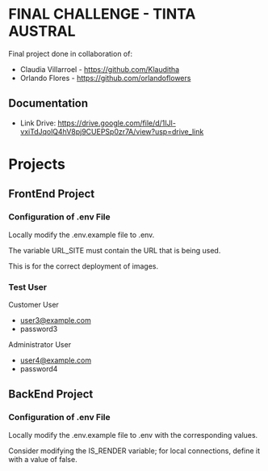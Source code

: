 # FINAL CHALLENGE - TINTA AUSTRAL

Final project done in collaboration of: 
- Claudia Villarroel - https://github.com/Klauditha
- Orlando Flores - https://github.com/orlandoflowers

## Documentation
- Link Drive: https://drive.google.com/file/d/1IJl-vxiTdJqolQ4hV8pj9CUEPSp0zr7A/view?usp=drive_link 

# Projects

## FrontEnd Project

### Configuration of .env File

Locally modify the .env.example file to .env.

The variable URL_SITE must contain the URL that is being used.

This is for the correct deployment of images.

### Test User

Customer User

- user3@example.com
- password3

Administrator User

- user4@example.com
- password4

## BackEnd Project

### Configuration of .env File

Locally modify the .env.example file to .env with the corresponding values.

Consider modifying the IS_RENDER variable; for local connections, define it with a value of false.
